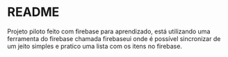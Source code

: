 # README #

Projeto piloto feito com firebase para aprendizado, está utilizando uma ferramenta do firebase chamada firebaseui onde é possível sincronizar de um jeito simples e pratico uma lista com os itens no firebase.